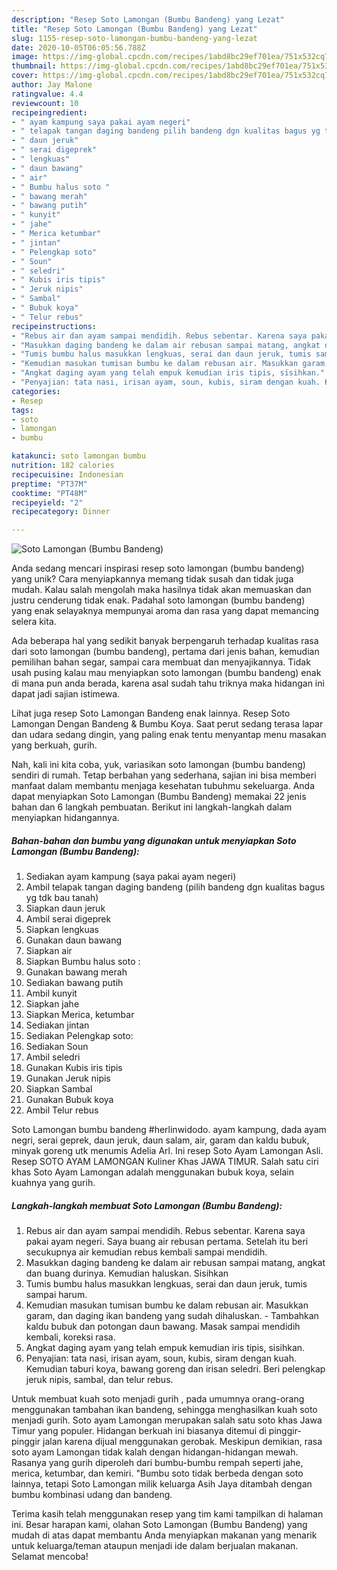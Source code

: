 ```yaml
---
description: "Resep Soto Lamongan (Bumbu Bandeng) yang Lezat"
title: "Resep Soto Lamongan (Bumbu Bandeng) yang Lezat"
slug: 1155-resep-soto-lamongan-bumbu-bandeng-yang-lezat
date: 2020-10-05T06:05:56.788Z
image: https://img-global.cpcdn.com/recipes/1abd8bc29ef701ea/751x532cq70/soto-lamongan-bumbu-bandeng-foto-resep-utama.jpg
thumbnail: https://img-global.cpcdn.com/recipes/1abd8bc29ef701ea/751x532cq70/soto-lamongan-bumbu-bandeng-foto-resep-utama.jpg
cover: https://img-global.cpcdn.com/recipes/1abd8bc29ef701ea/751x532cq70/soto-lamongan-bumbu-bandeng-foto-resep-utama.jpg
author: Jay Malone
ratingvalue: 4.4
reviewcount: 10
recipeingredient:
- " ayam kampung saya pakai ayam negeri"
- " telapak tangan daging bandeng pilih bandeng dgn kualitas bagus yg tdk bau tanah"
- " daun jeruk"
- " serai digeprek"
- " lengkuas"
- " daun bawang"
- " air"
- " Bumbu halus soto "
- " bawang merah"
- " bawang putih"
- " kunyit"
- " jahe"
- " Merica ketumbar"
- " jintan"
- " Pelengkap soto"
- " Soun"
- " seledri"
- " Kubis iris tipis"
- " Jeruk nipis"
- " Sambal"
- " Bubuk koya"
- " Telur rebus"
recipeinstructions:
- "Rebus air dan ayam sampai mendidih. Rebus sebentar. Karena saya pakai ayam negeri. Saya buang air rebusan pertama. Setelah itu beri secukupnya air kemudian rebus kembali sampai mendidih."
- "Masukkan daging bandeng ke dalam air rebusan sampai matang, angkat dan buang durinya. Kemudian haluskan. Sisihkan"
- "Tumis bumbu halus masukkan lengkuas, serai dan daun jeruk, tumis sampai harum."
- "Kemudian masukan tumisan bumbu ke dalam rebusan air. Masukkan garam, dan daging ikan bandeng yang sudah dihaluskan. Tambahkan kaldu bubuk dan potongan daun bawang. Masak sampai mendidih kembali, koreksi rasa."
- "Angkat daging ayam yang telah empuk kemudian iris tipis, sisihkan."
- "Penyajian: tata nasi, irisan ayam, soun, kubis, siram dengan kuah. Kemudian taburi koya, bawang goreng dan irisan seledri. Beri pelengkap jeruk nipis, sambal, dan telur rebus."
categories:
- Resep
tags:
- soto
- lamongan
- bumbu

katakunci: soto lamongan bumbu 
nutrition: 182 calories
recipecuisine: Indonesian
preptime: "PT37M"
cooktime: "PT48M"
recipeyield: "2"
recipecategory: Dinner

---
```



![Soto Lamongan (Bumbu Bandeng)](https://img-global.cpcdn.com/recipes/1abd8bc29ef701ea/751x532cq70/soto-lamongan-bumbu-bandeng-foto-resep-utama.jpg)

Anda sedang mencari inspirasi resep soto lamongan (bumbu bandeng) yang unik? Cara menyiapkannya memang tidak susah dan tidak juga mudah. Kalau salah mengolah maka hasilnya tidak akan memuaskan dan justru cenderung tidak enak. Padahal soto lamongan (bumbu bandeng) yang enak selayaknya mempunyai aroma dan rasa yang dapat memancing selera kita.

Ada beberapa hal yang sedikit banyak berpengaruh terhadap kualitas rasa dari soto lamongan (bumbu bandeng), pertama dari jenis bahan, kemudian pemilihan bahan segar, sampai cara membuat dan menyajikannya. Tidak usah pusing kalau mau menyiapkan soto lamongan (bumbu bandeng) enak di mana pun anda berada, karena asal sudah tahu triknya maka hidangan ini dapat jadi sajian istimewa.

Lihat juga resep Soto Lamongan Bandeng enak lainnya. Resep Soto Lamongan Dengan Bandeng &amp; Bumbu Koya. Saat perut sedang terasa lapar dan udara sedang dingin, yang paling enak tentu menyantap menu masakan yang berkuah, gurih.


Nah, kali ini kita coba, yuk, variasikan soto lamongan (bumbu bandeng) sendiri di rumah. Tetap berbahan yang sederhana, sajian ini bisa memberi manfaat dalam membantu menjaga kesehatan tubuhmu sekeluarga. Anda dapat menyiapkan Soto Lamongan (Bumbu Bandeng) memakai 22 jenis bahan dan 6 langkah pembuatan. Berikut ini langkah-langkah dalam menyiapkan hidangannya.

<!--inarticleads1-->

##### Bahan-bahan dan bumbu yang digunakan untuk menyiapkan Soto Lamongan (Bumbu Bandeng):

1. Sediakan  ayam kampung (saya pakai ayam negeri)
1. Ambil  telapak tangan daging bandeng (pilih bandeng dgn kualitas bagus yg tdk bau tanah)
1. Siapkan  daun jeruk
1. Ambil  serai digeprek
1. Siapkan  lengkuas
1. Gunakan  daun bawang
1. Siapkan  air
1. Siapkan  Bumbu halus soto :
1. Gunakan  bawang merah
1. Sediakan  bawang putih
1. Ambil  kunyit
1. Siapkan  jahe
1. Siapkan  Merica, ketumbar
1. Sediakan  jintan
1. Sediakan  Pelengkap soto:
1. Sediakan  Soun
1. Ambil  seledri
1. Gunakan  Kubis iris tipis
1. Gunakan  Jeruk nipis
1. Siapkan  Sambal
1. Gunakan  Bubuk koya
1. Ambil  Telur rebus


Soto Lamongan bumbu bandeng #herlinwidodo. ayam kampung, dada ayam negri, serai geprek, daun jeruk, daun salam, air, garam dan kaldu bubuk, minyak goreng utk menumis Adelia Arl. Ini resep Soto Ayam Lamongan Asli. Resep SOTO AYAM LAMONGAN Kuliner Khas JAWA TIMUR. Salah satu ciri khas Soto Ayam Lamongan adalah menggunakan bubuk koya, selain kuahnya yang gurih. 

<!--inarticleads2-->

##### Langkah-langkah membuat Soto Lamongan (Bumbu Bandeng):

1. Rebus air dan ayam sampai mendidih. Rebus sebentar. Karena saya pakai ayam negeri. Saya buang air rebusan pertama. Setelah itu beri secukupnya air kemudian rebus kembali sampai mendidih.
1. Masukkan daging bandeng ke dalam air rebusan sampai matang, angkat dan buang durinya. Kemudian haluskan. Sisihkan
1. Tumis bumbu halus masukkan lengkuas, serai dan daun jeruk, tumis sampai harum.
1. Kemudian masukan tumisan bumbu ke dalam rebusan air. Masukkan garam, dan daging ikan bandeng yang sudah dihaluskan. - Tambahkan kaldu bubuk dan potongan daun bawang. Masak sampai mendidih kembali, koreksi rasa.
1. Angkat daging ayam yang telah empuk kemudian iris tipis, sisihkan.
1. Penyajian: tata nasi, irisan ayam, soun, kubis, siram dengan kuah. Kemudian taburi koya, bawang goreng dan irisan seledri. Beri pelengkap jeruk nipis, sambal, dan telur rebus.


Untuk membuat kuah soto menjadi gurih , pada umumnya orang-orang menggunakan tambahan ikan bandeng, sehingga menghasilkan kuah soto menjadi gurih. Soto ayam Lamongan merupakan salah satu soto khas Jawa Timur yang populer. Hidangan berkuah ini biasanya ditemui di pinggir-pinggir jalan karena dijual menggunakan gerobak. Meskipun demikian, rasa soto ayam Lamongan tidak kalah dengan hidangan-hidangan mewah. Rasanya yang gurih diperoleh dari bumbu-bumbu rempah seperti jahe, merica, ketumbar, dan kemiri. &#34;Bumbu soto tidak berbeda dengan soto lainnya, tetapi Soto Lamongan milik keluarga Asih Jaya ditambah dengan bumbu kombinasi udang dan bandeng. 

Terima kasih telah menggunakan resep yang tim kami tampilkan di halaman ini. Besar harapan kami, olahan Soto Lamongan (Bumbu Bandeng) yang mudah di atas dapat membantu Anda menyiapkan makanan yang menarik untuk keluarga/teman ataupun menjadi ide dalam berjualan makanan. Selamat mencoba!
